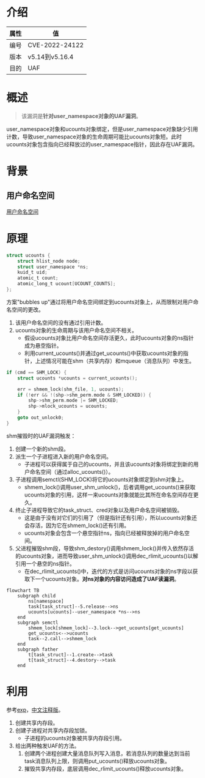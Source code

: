# 介绍

|属性|值|
|-|-|
|编号|CVE-2022-24122|
|版本|v5.14到v5.16.4|
|目的|UAF|

# 概述

> 该漏洞是**针对user_namespace对象的UAF漏洞**。

user_namespace对象和ucounts对象绑定，但是user_namespace对象缺少引用计数，导致user_namespace对象的生命周期可能比ucounts对象短。此时ucounts对象包含指向已经释放过的user_namespace指针，因此存在UAF漏洞。

# 背景

## 用户命名空间

[用户命名空间](https://github.com/CheUhxg/FuzzNote/blob/main/Background/comm.md#%E7%94%A8%E6%88%B7%E5%91%BD%E5%90%8D%E7%A9%BA%E9%97%B4)

# 原理

``` c
struct ucounts {
	struct hlist_node node;
	struct user_namespace *ns;
	kuid_t uid;
	atomic_t count;
	atomic_long_t ucount[UCOUNT_COUNTS];
};
```

方案"bubbles up"通过将用户命名空间绑定到ucounts对象上，从而限制对用户命名空间的更改。
1. 该用户命名空间的没有通过引用计数。
2. ucounts对象的生命周期与该用户命名空间不相关。
   * 假设ucounts对象比用户命名空间存活更久，此时ucounts对象的ns指针成为悬空指针。
   * 利用current_ucounts()并通过get_ucounts()中获取ucounts对象的指针，上述情况可能在shm（共享内存）和mqueue（消息队列）中发生。

```c
if (cmd == SHM_LOCK) {
    struct ucounts *ucounts = current_ucounts();

    err = shmem_lock(shm_file, 1, ucounts);
    if (!err && !(shp->shm_perm.mode & SHM_LOCKED)) {
        shp->shm_perm.mode |= SHM_LOCKED;
        shp->mlock_ucounts = ucounts;
    }
    goto out_unlock0;
}
```

shm摧毁时的UAF漏洞触发：
1. 创建一个新的shm段。
2. 派生一个子进程进入新的用户命名空间。
   * 子进程可以获得属于自己的ucounts，并且该ucounts对象将绑定到新的用户命名空间（通过alloc_ucounts()）。
3. 子进程调用semctl(SHM_LOCK)将它的ucounts对象绑定到shm对象上。
   * shmem_lock()调用user_shm_unlock()，后者调用get_ucounts()来获取ucounts对象的引用，这样一来ucounts对象就能比其所在命名空间存在更久。
4. 终止子进程导致它的task_struct、cred对象以及用户命名空间被销毁。
    * 这是由于没有对它们的引用了（但是指针还有引用），所以ucounts对象还会存活，因为它在shmem_lock()还有引用。
    * ucounts对象会包含一个悬空指针ns，指向已经被释放掉的用户命名空间。
5. 父进程摧毁shm段，导致shm_destory()调用shmem_lock()并传入依然存活的ucounts对象，进而导致user_shm_unlock()调用dec_rlimit_ucounts()以解引用一个悬空的ns指针。
    * 在dec_rlimit_ucounts()中，迭代的方式是访问ucounts对象的ns字段以获取下一个ucounts对象。**对ns对象的内容访问造成了UAF读漏洞**。

```mermaid
flowchart TB
    subgraph child
        ns[namespace]
        task[task_struct]--5.release-->ns
        ucounts[ucounts]--user_namespace *ns-->ns
    end
    subgraph semctl
        shmem_lock[shmem_lock]--3.lock-->get_ucounts[get_ucounts]
        get_ucounts<-->ucounts
        task--2.call-->shmem_lock
    end
    subgraph father
        t[task_struct]--1.create-->task
        t[task_struct]--4.destory-->task
    end
```

# 利用

参考[exp](https://github.com/meowmeowxw/CVE-2022-24122/blob/main/exploit.c)，[中文注释版](exp/cve_2022_24122.c)。
1. 创建共享内存段。
2. 创建子进程对共享内存段加锁。
   * 子进程的ucounts对象被共享内存段引用。
3. 给出两种触发UAF的方法。
   1. 创建两个进程创建大量消息队列写入消息，若消息队列的数量达到当前task消息队列上限，则调用put_ucounts()释放ucounts对象。
   2. 摧毁共享内存段，底层调用dec_rlimit_ucounts()释放ucounts对象。

